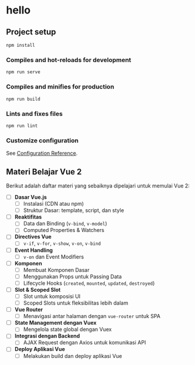 # hello

## Project setup
```
npm install
```

### Compiles and hot-reloads for development
```
npm run serve
```

### Compiles and minifies for production
```
npm run build
```

### Lints and fixes files
```
npm run lint
```

### Customize configuration
See [Configuration Reference](https://cli.vuejs.org/config/).


## Materi Belajar Vue 2

Berikut adalah daftar materi yang sebaiknya dipelajari untuk memulai Vue 2:

- [ ] **Dasar Vue.js**
  - [ ] Instalasi (CDN atau npm)
  - [ ] Struktur Dasar: template, script, dan style

- [ ] **Reaktifitas**
  - [ ] Data dan Binding (`v-bind`, `v-model`)
  - [ ] Computed Properties & Watchers

- [ ] **Directives Vue**
  - [ ] `v-if`, `v-for`, `v-show`, `v-on`, `v-bind`

- [ ] **Event Handling**
  - [ ] `v-on` dan Event Modifiers

- [ ] **Komponen**
  - [ ] Membuat Komponen Dasar
  - [ ] Menggunakan Props untuk Passing Data
  - [ ] Lifecycle Hooks (`created`, `mounted`, `updated`, `destroyed`)

- [ ] **Slot & Scoped Slot**
  - [ ] Slot untuk komposisi UI
  - [ ] Scoped Slots untuk fleksibilitas lebih dalam

- [ ] **Vue Router**
  - [ ] Menavigasi antar halaman dengan `vue-router` untuk SPA

- [ ] **State Management dengan Vuex**
  - [ ] Mengelola state global dengan Vuex

- [ ] **Integrasi dengan Backend**
  - [ ] AJAX Request dengan Axios untuk komunikasi API

- [ ] **Deploy Aplikasi Vue**
  - [ ] Melakukan build dan deploy aplikasi Vue

